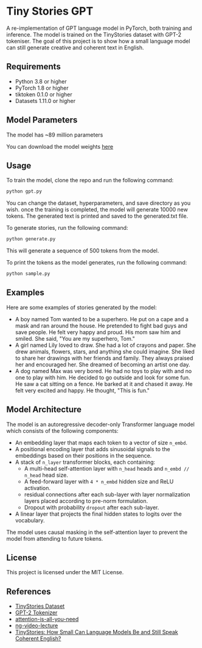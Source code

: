 # Tiny Stories GPT
A re-implementation of GPT language model in PyTorch, both training and inference. The model is trained on the TinyStories dataset with GPT-2 tokeniser. The goal of this project is to show how a small language model can still generate creative and coherent text in English. 

## Requirements
- Python 3.8 or higher
- PyTorch 1.8 or higher
- tiktoken 0.1.0 or higher 
- Datasets 1.11.0 or higher  

## Model Parameters
The model has ~89 million parameters

You can download the model weights [here](https://drive.google.com/file/d/1--BtivGT6trvg9ZhQABgBLFQLuynAGrM/view?usp=sharing) 
## Usage
To train the model, clone the repo and run the following command:

```bash
python gpt.py
```
You can change the dataset, hyperparameters, and save directory as you wish. once the training is completed, the model will generate 10000 new tokens. The generated text is printed and saved to the generated.txt file.

To generate stories, run the following command:

```bash
python generate.py
```
This will generate a sequence of 500 tokens from the model.

To print the tokens as the model generates, run the following command:

```bash
python sample.py
```

## Examples
Here are some examples of stories generated by the model:

- A boy named Tom wanted to be a superhero. He put on a cape and a mask and ran around the house. He pretended to fight bad guys and save people. He felt very happy and proud. His mom saw him and smiled. She said, "You are my superhero, Tom."
- A girl named Lily loved to draw. She had a lot of crayons and paper. She drew animals, flowers, stars, and anything she could imagine. She liked to share her drawings with her friends and family. They always praised her and encouraged her. She dreamed of becoming an artist one day.
- A dog named Max was very bored. He had no toys to play with and no one to play with him. He decided to go outside and look for some fun. He saw a cat sitting on a fence. He barked at it and chased it away. He felt very excited and happy. He thought, "This is fun."

## Model Architecture
The model is an autoregressive decoder-only Transformer language model which consists of the following components:

- An embedding layer that maps each token to a vector of size `n_embd`.
- A positional encoding layer that adds sinusoidal signals to the embeddings based on their positions in the sequence.
- A stack of `n_layer` transformer blocks, each containing:
    - A multi-head self-attention layer with `n_head` heads and `n_embd // n_head` head size.
    - A feed-forward layer with `4 * n_embd` hidden size and ReLU activation.
    - residual connections after each sub-layer with layer normalization layers placed according to pre-norm formulation.
    - Dropout with probability `dropout` after each sub-layer.
- A linear layer that projects the final hidden states to logits over the vocabulary.

The model uses causal masking in the self-attention layer to prevent the model from attending to future tokens.

## License

This project is licensed under the MIT License.

## References

- [TinyStories Dataset](https://huggingface.co/datasets/roneneldan/TinyStories)
- [GPT-2 Tokenizer](https://github.com/openai/tiktoken)
- [attention-is-all-you-need](https://arxiv.org/abs/1706.03762)
- [ng-video-lecture](https://youtu.be/kCc8FmEb1nY?si=EAZ3np9Wdg2K17Fq)
- [TinyStories: How Small Can Language Models Be and Still Speak Coherent English?](https://arxiv.org/abs/2305.07759)
